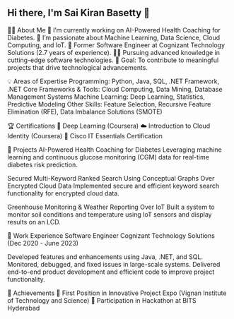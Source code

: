 ## Hi there, I'm Sai Kiran Basetty 👋


👨‍💻 About Me
🔭 I’m currently working on AI-Powered Health Coaching for Diabetes.
🌱 I’m passionate about Machine Learning, Data Science, Cloud Computing, and IoT.
💼 Former Software Engineer at Cognizant Technology Solutions (2.7 years of experience).
👨‍🎓 Pursuing advanced knowledge in cutting-edge software technologies.
🎯 Goal: To contribute to meaningful projects that drive technological advancements.



💡 Areas of Expertise
Programming: Python, Java, SQL, .NET Framework, .NET Core
Frameworks & Tools: Cloud Computing, Data Mining, Database Management Systems
Machine Learning: Deep Learning, Statistics, Predictive Modeling
Other Skills: Feature Selection, Recursive Feature Elimination (RFE), Data Imbalance Solutions (SMOTE)



🏆 Certifications
🥇 Deep Learning (Coursera)
☁️ Introduction to Cloud Identity (Coursera)
🔧 Cisco IT Essentials Certification


🚀 Projects
AI-Powered Health Coaching for Diabetes
Leveraging machine learning and continuous glucose monitoring (CGM) data for real-time diabetes risk prediction.

Secured Multi-Keyword Ranked Search Using Conceptual Graphs Over Encrypted Cloud Data
Implemented secure and efficient keyword search functionality for encrypted cloud data.

Greenhouse Monitoring & Weather Reporting Over IoT
Built a system to monitor soil conditions and temperature using IoT sensors and display results on an LCD.




💼 Work Experience
Software Engineer
Cognizant Technology Solutions (Dec 2020 - June 2023)

Developed features and enhancements using Java, .NET, and SQL.
Monitored, debugged, and fixed issues in large-scale systems.
Delivered end-to-end product development and efficient code to improve project functionality.



🌟 Achievements
🥇 First Position in Innovative Project Expo (Vignan Institute of Technology and Science)
🏅 Participation in Hackathon at BITS Hyderabad


